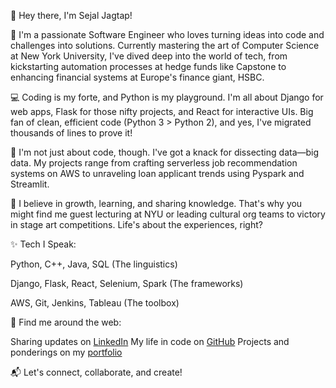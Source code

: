 <!--- 👋 Hi, I’m Sejal Jagtap( @sejalrj )
- 🌱 Computer Science Graduate Student at New York University, NY, USA
- 🖥️ Former Senior Associate at HSBC Bank (Synechron) 
- 💻 Former SDE at Fidelity National Information Services
- 👀 I absolutely love to design optimum performing algorithms!
- 📫 How to reach me ... Email: sj3251@nyu.edu / sejalrjagtap@gmail.com | LinkedIn:  linkedin.com/in/sejalrj/

sejalrj/sejalrj is a ✨ special ✨ repository because its `README.md` (this file) appears on your GitHub profile.
You can click the Preview link to take a look at your changes.
--->
<!-- ![Your Repository's Stats](https://github-readme-stats.vercel.app/api?username=sejalrj&show_icons=true) -->
<!-- ![Your Repository's Stats](https://github-readme-stats.vercel.app/api/top-langs/?username=sejalrj&theme=blue-green) -->
<!-- ![Profile View Counter](https://komarev.com/ghpvc/?username=sejalrj) -->
<!-- ![Your Repository's Stats](https://contrib.rocks/image?repo=sejalrj/Python) -->


👋 Hey there, I'm Sejal Jagtap!

🚀 I'm a passionate Software Engineer who loves turning ideas into code and challenges into solutions. Currently mastering the art of Computer Science at New York University, I've dived deep into the world of tech, from kickstarting automation processes at hedge funds like Capstone to enhancing financial systems at Europe's finance giant, HSBC.

💻 Coding is my forte, and Python is my playground. I'm all about Django for web apps, Flask for those nifty projects, and React for interactive UIs. Big fan of clean, efficient code (Python 3 > Python 2), and yes, I've migrated thousands of lines to prove it!

🔎 I'm not just about code, though. I've got a knack for dissecting data—big data. My projects range from crafting serverless job recommendation systems on AWS to unraveling loan applicant trends using Pyspark and Streamlit.

🌱 I believe in growth, learning, and sharing knowledge. That's why you might find me guest lecturing at NYU or leading cultural org teams to victory in stage art competitions. Life's about the experiences, right?

✨ Tech I Speak:

Python, C++, Java, SQL (The linguistics)

Django, Flask, React, Selenium, Spark (The frameworks)

AWS, Git, Jenkins, Tableau (The toolbox)

🔗 Find me around the web:

Sharing updates on [LinkedIn](https://www.linkedin.com/in/sejalrj)
My life in code on [GitHub](https://github.com/sejalrj)
Projects and ponderings on my [portfolio](https://sejalrj.github.io/sejaljagtap)

📬 Let's connect, collaborate, and create!

<!--![Sejal's GitHub stats](https://github-readme-stats.vercel.app/api?username=sejalrj&show_icons=true)-->

